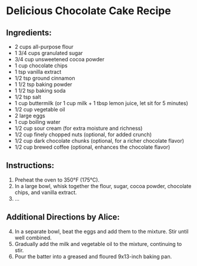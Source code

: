 # Delicious Chocolate Cake Recipe

## Ingredients:
- 2 cups all-purpose flour
- 1 3/4 cups granulated sugar
- 3/4 cup unsweetened cocoa powder
- 1 cup chocolate chips
- 1 tsp vanilla extract
- 1/2 tsp ground cinnamon
- 1 1/2 tsp baking powder
- 1 1/2 tsp baking soda
- 1/2 tsp salt
- 1 cup buttermilk (or 1 cup milk + 1 tbsp lemon juice, let sit for 5 minutes)
- 1/2 cup vegetable oil
- 2 large eggs
- 1 cup boiling water
- 1/2 cup sour cream (for extra moisture and richness)
- 1/2 cup finely chopped nuts (optional, for added crunch)
- 1/2 cup dark chocolate chunks (optional, for a richer chocolate flavor)
- 1/2 cup brewed coffee (optional, enhances the chocolate flavor)

## Instructions:
1. Preheat the oven to 350°F (175°C).
2. In a large bowl, whisk together the flour, sugar, cocoa powder, chocolate chips, and vanilla extract.
3. ...

## Additional Directions by Alice:
4. In a separate bowl, beat the eggs and add them to the mixture. Stir until well combined.
5. Gradually add the milk and vegetable oil to the mixture, continuing to stir.
6. Pour the batter into a greased and floured 9x13-inch baking pan.
